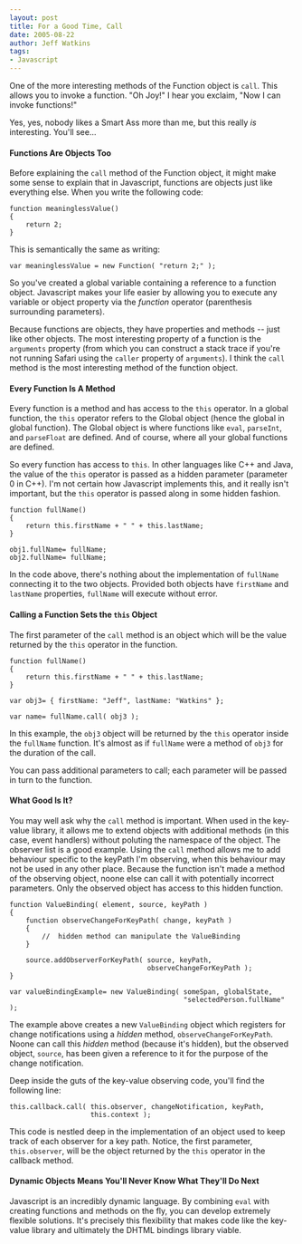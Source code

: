 ```yaml
---
layout: post
title: For a Good Time, Call
date: 2005-08-22
author: Jeff Watkins
tags:
- Javascript
---
```


One of the more interesting methods of the Function object is `call`. This allows you to invoke a function. "Oh Joy!" I hear you exclaim, "Now I can invoke functions!"

Yes, yes, nobody likes a Smart Ass more than me, but this really *is* interesting. You'll see...
<!--more-->
#### Functions Are Objects Too ####

Before explaining the `call` method of the Function object, it might make some sense to explain that in Javascript, functions are objects just like everything else. When you write the following code:

	function meaninglessValue()
	{
		return 2;
	}
	
This is semantically the same as writing:

	var meaninglessValue = new Function( "return 2;" );
	
So you've created a global variable containing a reference to a function object. Javascript makes your life easier by allowing you to execute any variable or object property via the *function* operator (parenthesis surrounding parameters).

Because functions are objects, they have properties and methods -- just like other objects. The most interesting property of a function is the `arguments` property (from which you can construct a stack trace if you're not running Safari using the `caller` property of `arguments`). I think the `call` method is the most interesting method of the function object.

#### Every Function Is A Method ####

Every function is a method and has access to the `this` operator. In a global function, the `this` operator refers to the Global object (hence the global in global function). The Global object is where functions like `eval`, `parseInt`, and `parseFloat` are defined. And of course, where all your global functions are defined.

So every function has access to `this`. In other languages like C++ and Java, the value of the `this` operator is passed as a hidden parameter (parameter 0 in C++). I'm not certain how Javascript implements this, and it really isn't important, but the `this` operator is passed along in some hidden fashion.

	function fullName()
	{
		return this.firstName + " " + this.lastName;
	}
	
	obj1.fullName= fullName;
	obj2.fullName= fullName;
	
In the code above, there's nothing about the implementation of `fullName` connecting it to the two objects. Provided both objects have `firstName` and `lastName` properties, `fullName` will execute without error.

#### Calling a Function Sets the `this` Object ####

The first parameter of the `call` method is an object which will be the value returned by the `this` operator in the function.

	function fullName()
	{
		return this.firstName + " " + this.lastName;
	}
	
	var obj3= { firstName: "Jeff", lastName: "Watkins" };
	
	var name= fullName.call( obj3 );
	
In this example, the `obj3` object will be returned by the `this` operator inside the `fullName` function. It's almost as if `fullName` were a method of `obj3` for the duration of the call.

You can pass additional parameters to call; each parameter will be passed in turn to the function.

#### What Good Is It? ####

You may well ask why the `call` method is important. When used in the key-value library, it allows me to extend objects with additional methods (in this case, event handlers) without poluting the namespace of the object. The observer list is a good example. Using the `call` method allows me to add behaviour specific to the keyPath I'm observing, when this behaviour may not be used in any other place. Because the function isn't made a method of the observing object, noone else can call it with potentially incorrect parameters. Only the observed object has access to this hidden function.

	function ValueBinding( element, source, keyPath )
	{
		function observeChangeForKeyPath( change, keyPath )
		{
			//	hidden method can manipulate the ValueBinding
		}
		
		source.addObserverForKeyPath( source, keyPath,
									  observeChangeForKeyPath );
	}
	
	var valueBindingExample= new ValueBinding( someSpan, globalState,
											   "selectedPerson.fullName" );
											   
The example above creates a new `ValueBinding` object which registers for change notifications using a *hidden* method, `observeChangeForKeyPath`. Noone can call this *hidden* method (because it's hidden), but the observed object, `source`, has been given a reference to it for the purpose of the change notification.

Deep inside the guts of the key-value observing code, you'll find the following line:

	this.callback.call( this.observer, changeNotification, keyPath,
						this.context );

This code is nestled deep in the implementation of an object used to keep track of each observer for a key path. Notice, the first parameter, `this.observer`, will be the object returned by the `this` operator in the callback method.

#### Dynamic Objects Means You'll Never Know What They'll Do Next ####

Javascript is an incredibly dynamic language. By combining `eval` with creating functions and methods on the fly, you can develop extremely flexible solutions. It's precisely this flexibility that makes code like the key-value library and ultimately the DHTML bindings library viable.